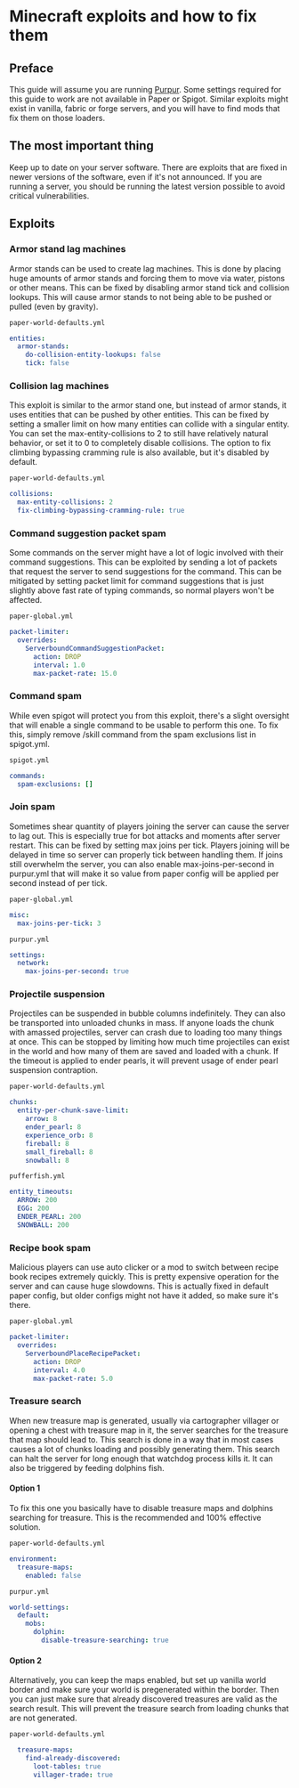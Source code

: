 # Minecraft exploits and how to fix them

## Preface
This guide will assume you are running [Purpur](https://purpurmc.org). Some settings required for this guide to work are
not available in Paper or Spigot. Similar exploits might exist in vanilla, fabric or forge servers, and you will have to
find mods that fix them on those loaders.

## The most important thing

Keep up to date on your server software. There are exploits that are fixed in newer versions of the software, even if
it's not announced. If you are running a server, you should be running the latest version possible to avoid critical
vulnerabilities.


## Exploits

### Armor stand lag machines

Armor stands can be used to create lag machines. This is done by placing huge amounts of armor stands and forcing them
to move via water, pistons or other means. This can be fixed by disabling armor stand tick and collision lookups. This
will cause armor stands to not being able to be pushed or pulled (even by gravity).

`paper-world-defaults.yml`
```yaml
entities:
  armor-stands:
    do-collision-entity-lookups: false
    tick: false
```

### Collision lag machines

This exploit is similar to the armor stand one, but instead of armor stands, it uses entities that can be pushed by
other entities. This can be fixed by setting a smaller limit on how many entities can collide with a singular entity.
You can set the max-entity-collisions to 2 to still have relatively natural behavior, or set it to 0 to completely
disable collisions. The option to fix climbing bypassing cramming rule is also available, but it's disabled by default.

`paper-world-defaults.yml`
```yaml
collisions:
  max-entity-collisions: 2
  fix-climbing-bypassing-cramming-rule: true
```

### Command suggestion packet spam

Some commands on the server might have a lot of logic involved with their command suggestions. This can be exploited by
sending a lot of packets that request the server to send suggestions for the command. This can be mitigated by setting
packet limit for command suggestions that is just slightly above fast rate of typing commands, so normal players won't
be affected.

`paper-global.yml`
```yaml
packet-limiter:
  overrides:
    ServerboundCommandSuggestionPacket:
      action: DROP
      interval: 1.0
      max-packet-rate: 15.0
```

### Command spam

While even spigot will protect you from this exploit, there's a slight oversight that will enable a single command to be
usable to perform this one. To fix this, simply remove /skill command from the spam exclusions list in spigot.yml.

`spigot.yml`
```yaml
commands:
  spam-exclusions: []
```

### Join spam

Sometimes shear quantity of players joining the server can cause the server to lag out. This is especially true for bot 
attacks and moments after server restart. This can be fixed by setting max joins per tick. Players joining will be
delayed in time so server can properly tick between handling them. If joins still overwhelm the server, you can also
enable max-joins-per-second in purpur.yml that will make it so value from paper config will be applied per second
instead of per tick.

`paper-global.yml`
```yaml
misc:
  max-joins-per-tick: 3
```

`purpur.yml`
```yaml
settings:
  network:
    max-joins-per-second: true
```

### Projectile suspension

Projectiles can be suspended in bubble columns indefinitely. They can also be transported into unloaded chunks in mass.
If anyone loads the chunk with amassed projectiles, server can crash due to loading too many things at once. This can
be stopped by limiting how much time projectiles can exist in the world and how many of them are saved and loaded with 
a chunk. If the timeout is applied to ender pearls, it will prevent usage of ender pearl suspension contraption.

`paper-world-defaults.yml`
```yaml
chunks:
  entity-per-chunk-save-limit:
    arrow: 8
    ender_pearl: 8
    experience_orb: 8
    fireball: 8
    small_fireball: 8
    snowball: 8
```

`pufferfish.yml`
```yaml
entity_timeouts:
  ARROW: 200
  EGG: 200
  ENDER_PEARL: 200
  SNOWBALL: 200
```

### Recipe book spam

Malicious players can use auto clicker or a mod to switch between recipe book recipes extremely quickly. This is pretty
expensive operation for the server and can cause huge slowdowns. This is actually fixed in default paper config, but
older configs might not have it added, so make sure it's there.

`paper-global.yml`
```yaml
packet-limiter:
  overrides:
    ServerboundPlaceRecipePacket:
      action: DROP
      interval: 4.0
      max-packet-rate: 5.0
```

### Treasure search

When new treasure map is generated, usually via cartographer villager or opening a chest with treasure map in it, the
server searches for the treasure that map should lead to. This search is done in a way that in most cases causes a lot
of chunks loading and possibly generating them. This search can halt the server for long enough that watchdog process 
kills it. It can also be triggered by feeding dolphins fish.

#### Option 1

To fix this one you basically have to disable treasure maps and dolphins searching for treasure. This is the recommended
and 100% effective solution.

`paper-world-defaults.yml`
```yaml 
environment:
  treasure-maps:
    enabled: false
```

`purpur.yml`
```yaml
world-settings:
  default:
    mobs:
      dolphin:
        disable-treasure-searching: true
```

#### Option 2

Alternatively, you can keep the maps enabled, but set up vanilla world border and make sure your world is pregenerated
within the border. Then you can just make sure that already discovered treasures are valid as the search result. This 
will prevent the treasure search from loading chunks that are not generated.

`paper-world-defaults.yml`
```yaml
  treasure-maps:
    find-already-discovered:
      loot-tables: true
      villager-trade: true
```
